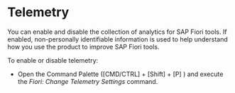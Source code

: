 <!-- loio837c23115bff43b4a245e9f01b0e80f7 -->

# Telemetry

You can enable and disable the collection of analytics for SAP Fiori tools. If enabled, non-personally identifiable information is used to help understand how you use the product to improve SAP Fiori tools.

To enable or disable telemetry:

-   Open the Command Palette \([CMD/CTRL\] + [Shift\] + [P\] \) and execute the *Fiori: Change Telemetry Settings* command.

